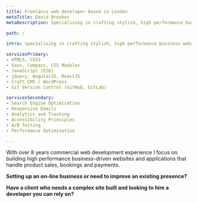 ```yaml
---
title: Freelance web developer based in London
metaTitle: David Brookes
metaDescription: Specialising in crafting stylish, high performance business websites and web applications that get results, using the latest cutting edge web development technologies.

path: /

intro: specialising in crafting stylish, high performance business websites and web applications that get results, using the latest cutting edge web development technologies.

servicesPrimary:
- HTML5, CSS3
- Sass, Compass, CSS Modules
- JavaScript (ES6)
- jQuery, AngularJS, ReactJS
- Craft CMS / WordPress
- Git Version Control (GitHub, GitLab)

servicesSecondary:
- Search Engine Optimisation
- Responsive Emails
- Analytics and Tracking
- Accessibility Principles
- A/B Testing
- Performance Optimisation

---
```


With over 8 years commercial web development experience I focus on building high performance business-driven websites and applications that handle product sales, bookings and payments.

**Setting up an on-line business or need to improve an existing presence?**

**Have a client who needs a complex site built and looking to hire a developer you can rely on?**
